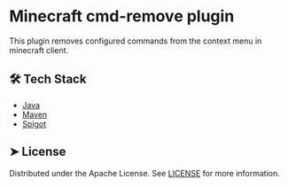 # Minecraft cmd-remove plugin
This plugin removes configured commands from the context menu in minecraft client.


## 🛠️ Tech Stack
- [Java](https://www.java.com/)
- [Maven](https://maven.apache.org/)
- [Spigot](https://www.spigotmc.org/)
    

## ➤ License
Distributed under the Apache License. See [LICENSE](LICENSE) for more information.
        
